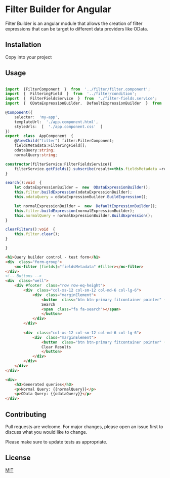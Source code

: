 # Filter Builder for Angular

Filter Builder is an angular module that allows the creation of filter expressions that can be target to different data providers like OData.

## Installation

Copy into your project

## Usage

```typescript

import  {FilterComponent  }  from  '../filter/filter.component';
import  {  FilteringField  }  from  '../filter/condition';
import  {  FilterFieldsService  }  from  './filter-fields.service';
import  {  ODataExpressionBuilder,  DefaultExpressionBuilder  }  from  '../filter/expressionBuilders';

@Component({
	selector:  'my-app',
	templateUrl:  './app.component.html',
	styleUrls:  [  './app.component.css'  ]
})
export  class  AppComponent  {
	@ViewChild("filter") filter:FilterComponent;
	fieldsMetadata:FilteringField[];
	odataQuery:string;
	normalQuery:string; 

constructor(filterService:FilterFieldsService){
	filterService.getFields().subscribe(result=>this.fieldsMetadata =result);
}

search():void  {
	let odataExpressionBuilder =  new  ODataExpressionBuilder();
	this.filter.buildExpression(odataExpressionBuilder);
	this.odataQuery = odataExpressionBuilder.BuildExpression();  

	let normalExpressionBuilder =  new  DefaultExpressionBuilder();
	this.filter.buildExpression(normalExpressionBuilder);
	this.normalQuery = normalExpressionBuilder.BuildExpression();
}

clearFilters():void  {
	this.filter.clear();
} 

}
```
```html
<h1>Query builder control - test form</h1>
<div  class="form-group">
	<mc-filter [fields]="fieldsMetadata" #filter></mc-filter>
</div>
<!-- Buttons -->
<div  class="well">
	<div #footer  class="row row-eq-height">
		<div  class="col-xs-12 col-sm-12 col-md-6 col-lg-6">
			<div  class="marginElement">
				<button  class="btn btn-primary fitcontainer pointer" (click)="search()">
				Search
				<span  class="fa fa-search"></span>
				</button>
			</div>
		</div>
		
		<div  class="col-xs-12 col-sm-12 col-md-6 col-lg-6">
			<div  class="marginElement">
				<button  class="btn btn-primary fitcontainer pointer" (click)="clearFilters()">
				Clear Results
				</button>
			</div>
		</div>
	</div>
</div>

<div>
	<h3>Generated queries</h3>
	<p>Normal Query: {{normalQuery}}</p>
	<p>OData Query: {{odataQuery}}</p>
</div>
```

## Contributing
Pull requests are welcome. For major changes, please open an issue first to discuss what you would like to change.

Please make sure to update tests as appropriate.

## License
[MIT](https://choosealicense.com/licenses/mit/)
<!--stackedit_data:
eyJoaXN0b3J5IjpbLTU2Mzk1NTQyLDE5NTUxMDg3NjVdfQ==
-->
